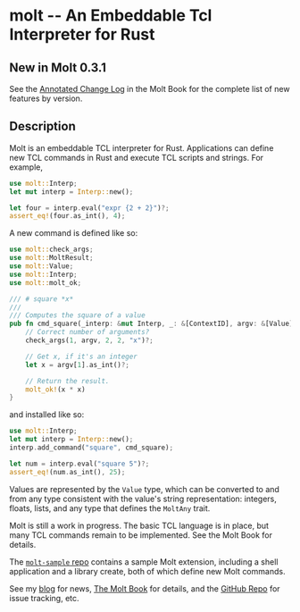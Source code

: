 # molt -- An Embeddable Tcl Interpreter for Rust

## New in Molt 0.3.1

See the
[Annotated Change Log](https://wduquette.github.io/molt/changes.md) in the Molt Book for
the complete list of new features by version.

## Description

Molt is an embeddable TCL interpreter for Rust.  Applications can define new TCL
commands in Rust and execute TCL scripts and strings.  For example,

```rust
use molt::Interp;
let mut interp = Interp::new();

let four = interp.eval("expr {2 + 2}")?;
assert_eq!(four.as_int(), 4);
```

A new command is defined like so:

```rust
use molt::check_args;
use molt::MoltResult;
use molt::Value;
use molt::Interp;
use molt::molt_ok;

/// # square *x*
///
/// Computes the square of a value
pub fn cmd_square(_interp: &mut Interp, _: &[ContextID], argv: &[Value]) -> MoltResult {
    // Correct number of arguments?
    check_args(1, argv, 2, 2, "x")?;

    // Get x, if it's an integer
    let x = argv[1].as_int()?;

    // Return the result.
    molt_ok!(x * x)
}
```

and installed like so:

```rust
use molt::Interp;
let mut interp = Interp::new();
interp.add_command("square", cmd_square);

let num = interp.eval("square 5")?;
assert_eq!(num.as_int(), 25);
```

Values are represented by the `Value` type, which can be converted to and from any type consistent
with the value's string representation: integers, floats, lists, and any type that defines the
`MoltAny` trait.

Molt is still a work in progress.  The basic TCL language is in place, but many TCL commands
remain to be implemented.  See the Molt Book for details.

The [`molt-sample` repo](http://github.com/wduquette/molt-sample) contains a sample Molt
extension, including a shell application and a library create, both of which define new
Molt commands.

See my [blog](https://wduquette.github.io/) for news,
[The Molt Book](https://wduquette.github.io/molt/) for details, and
the [GitHub Repo](https://github.com/wduquette/molt) for issue tracking, etc.
